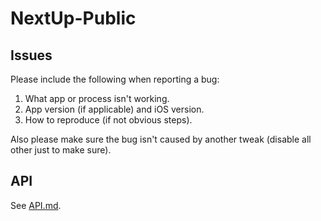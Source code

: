 # NextUp-Public

## Issues

Please include the following when reporting a bug:

1. What app or process isn't working.
2. App version (if applicable) and iOS version.
3. How to reproduce (if not obvious steps).

Also please make sure the bug isn't caused by another tweak (disable all other just to make sure).


## API
See [API.md](https://github.com/Nosskirneh/NextUp-Public/blob/master/API.md).
